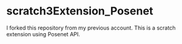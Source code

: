 # scratch3Extension_Posenet

I forked this repository from my previous account.
This is a scratch extension using Posenet API.
